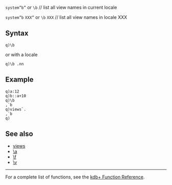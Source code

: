 `system”b”` or `\b` // list all view names in current locale

`system”b` `XXX”` or `\b` `XXX` // list all view names in locale XXX

Syntax
------

    q)\b

or with a locale

    q)\b .nn

Example
-------

    q)a:12
    q)b::a+10
    q)\b
    ,`b
    q)views`.
    ,`b
    q)

See also
--------

-   [views](Reference/views "wikilink")
-   [\\a](Reference/Sysa "wikilink")
-   [\\f](Reference/Sysf "wikilink")
-   [\\v](Reference/Sysv "wikilink")

------------------------------------------------------------------------

For a complete list of functions, see the [kdb+ Function Reference](Reference "wikilink").
